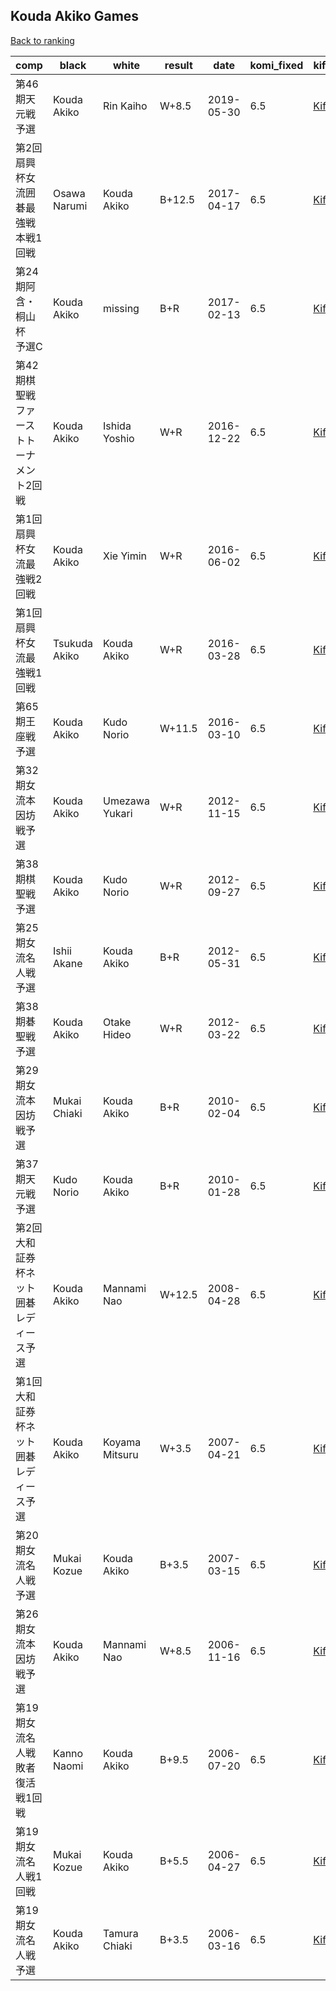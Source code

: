## Kouda Akiko Games

[Back to ranking](../../index.md)




| **comp** | **black** | **white** | **result** | **date** | **komi_fixed** | **kifu** | 
| --- | --- | --- | --- | --- | --- | --- |
| 第46期天元戦予選 | Kouda Akiko | Rin Kaiho | W+8.5 | 2019-05-30 | 6.5 | [Kifu](https://kifudepot.net/kifucontents.php?id=UAW6f9ZipHf2Tq%2B6q1R7Kw%3D%3D) | 
| 第2回扇興杯女流囲碁最強戦　本戦1回戦 | Osawa Narumi | Kouda Akiko | B+12.5 | 2017-04-17 | 6.5 | [Kifu](https://kifudepot.net/kifucontents.php?id=KBLoJBwVI1dyEoym13zRvw%3D%3D) | 
| 第24期阿含・桐山杯　予選C | Kouda Akiko | missing | B+R | 2017-02-13 | 6.5 | [Kifu](https://kifudepot.net/kifucontents.php?id=kRreXg03lx7H3rxc7%2BUccQ%3D%3D) | 
| 第42期棋聖戦　ファーストトーナメント2回戦 | Kouda Akiko | Ishida Yoshio | W+R | 2016-12-22 | 6.5 | [Kifu](https://kifudepot.net/kifucontents.php?id=PbXX4cTkdDqNPC69KjwHWA%3D%3D) | 
| 第1回扇興杯女流最強戦2回戦 | Kouda Akiko | Xie Yimin | W+R | 2016-06-02 | 6.5 | [Kifu](https://kifudepot.net/kifucontents.php?id=g0e7w6EhdPQFm6%2BZca24Tg%3D%3D) | 
| 第1回扇興杯女流最強戦1回戦 | Tsukuda Akiko | Kouda Akiko | W+R | 2016-03-28 | 6.5 | [Kifu](https://kifudepot.net/kifucontents.php?id=ZAAAtlt81R2XBAzRM3%2B85Q%3D%3D) | 
| 第65期王座戦予選 | Kouda Akiko | Kudo Norio | W+11.5 | 2016-03-10 | 6.5 | [Kifu](https://kifudepot.net/kifucontents.php?id=8EF1ajl84okT9SixUc5JUw%3D%3D) | 
| 第32期女流本因坊戦予選 | Kouda Akiko | Umezawa Yukari | W+R | 2012-11-15 | 6.5 | [Kifu](https://kifudepot.net/kifucontents.php?id=BKHmc38M4yHF8QwNZcq1eA%3D%3D) | 
| 第38期棋聖戦予選 | Kouda Akiko | Kudo Norio | W+R | 2012-09-27 | 6.5 | [Kifu](https://kifudepot.net/kifucontents.php?id=CIE%2BczpDMUQsM72Vhpkl0g%3D%3D) | 
| 第25期女流名人戦予選 | Ishii Akane | Kouda Akiko | B+R | 2012-05-31 | 6.5 | [Kifu](https://kifudepot.net/kifucontents.php?id=2ORJEtQ2ZJpahkqFCxhGuw%3D%3D) | 
| 第38期碁聖戦予選 | Kouda Akiko | Otake Hideo | W+R | 2012-03-22 | 6.5 | [Kifu](https://kifudepot.net/kifucontents.php?id=Yz%2FC8dt89ewkL1qVegHJ4g%3D%3D) | 
| 第29期女流本因坊戦予選 | Mukai Chiaki | Kouda Akiko | B+R | 2010-02-04 | 6.5 | [Kifu](https://kifudepot.net/kifucontents.php?id=Sw%2B6QS9iLVFSEXXkxYio8A%3D%3D) | 
| 第37期天元戦予選 | Kudo Norio | Kouda Akiko | B+R | 2010-01-28 | 6.5 | [Kifu](https://kifudepot.net/kifucontents.php?id=eckigK62VIwHa7EyZWgkFA%3D%3D) | 
| 第2回大和証券杯ネット囲碁レディース予選 | Kouda Akiko | Mannami Nao | W+12.5 | 2008-04-28 | 6.5 | [Kifu](https://kifudepot.net/kifucontents.php?id=Totw6wJT7%2Fyz%2Fc%2Fv3bUwtg%3D%3D) | 
| 第1回大和証券杯ネット囲碁レディース予選 | Kouda Akiko | Koyama Mitsuru | W+3.5 | 2007-04-21 | 6.5 | [Kifu](https://kifudepot.net/kifucontents.php?id=mfbIGXDeuPGS5iIqWo3snw%3D%3D) | 
| 第20期女流名人戦予選 | Mukai Kozue | Kouda Akiko | B+3.5 | 2007-03-15 | 6.5 | [Kifu](https://kifudepot.net/kifucontents.php?id=5gSV%2B5boKUKHrHLq%2BuCS5g%3D%3D) | 
| 第26期女流本因坊戦予選 | Kouda Akiko | Mannami Nao | W+8.5 | 2006-11-16 | 6.5 | [Kifu](https://kifudepot.net/kifucontents.php?id=XL8ZVr6qMu5Ia4fRGYhALw%3D%3D) | 
| 第19期女流名人戦敗者復活戦1回戦 | Kanno Naomi | Kouda Akiko | B+9.5 | 2006-07-20 | 6.5 | [Kifu](https://kifudepot.net/kifucontents.php?id=7psQE0ZNtEBMzgeCATx6gw%3D%3D) | 
| 第19期女流名人戦1回戦 | Mukai Kozue | Kouda Akiko | B+5.5 | 2006-04-27 | 6.5 | [Kifu](https://kifudepot.net/kifucontents.php?id=LAPp6Jo49jpyA%2FxM%2BWjZ5Q%3D%3D) | 
| 第19期女流名人戦予選 | Kouda Akiko | Tamura Chiaki | B+3.5 | 2006-03-16 | 6.5 | [Kifu](https://kifudepot.net/kifucontents.php?id=wHUtuz9B7cL8JNVvA0HDwg%3D%3D) |





